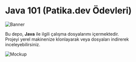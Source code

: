 # Java 101 (Patika.dev Ödevleri)
![Banner](https://www.resimupload.org/images/2023/12/26/160c32c2c21ee8ae0.jpg)

Bu depo, **Java** ile ilgili çalışma dosyalarımı içermektedir.   
Projeyi yerel makinenize klonlayarak veya dosyaları indirerek inceleyebilirsiniz.


![Mockup](https://www.resimupload.org/images/2023/12/26/2207516fe89bb16b9.jpg)




